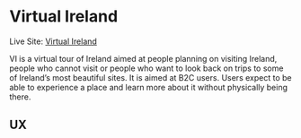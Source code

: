 # Virtual Ireland

Live Site: [Virtual Ireland](https://sean-mc-mahon.github.io/ms1virtualireland/about.html)

VI is a virtual tour of Ireland aimed at people planning on visiting Ireland, people who cannot visit or people who want to look back on trips to some of Ireland’s most beautiful sites. It is aimed at B2C users. Users expect to be able to experience a place and learn more about it without physically being there.

## UX

